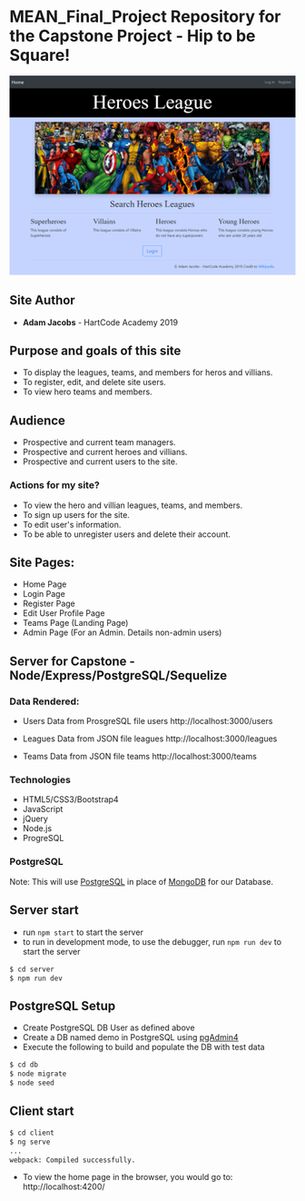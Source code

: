 # MEAN_Final_Project Repository for the Capstone Project - Hip to be Square!

![IndexPage](client/src/assets/img/index.png "IndexPage")

## Site Author
* **Adam Jacobs** - HartCode Academy 2019

## Purpose and goals of this site
- To display the leagues, teams, and members for heros and villians.
- To register, edit, and delete site users. 
- To view hero teams and members.

## Audience
- Prospective and current team managers.
- Prospective and current heroes and villians.  
- Prospective and current users to the site.

### Actions for my site?
- To view the hero and villian leagues, teams, and members.
- To sign up users for the site.
- To edit user's information.
- To be able to unregister users and delete their account.

## Site Pages:
- Home Page
- Login Page
- Register Page
- Edit User Profile Page
- Teams Page (Landing Page)
- Admin Page (For an Admin.  Details non-admin users)

## Server for Capstone - Node/Express/PostgreSQL/Sequelize

### Data Rendered:

- Users Data from ProsgreSQL file users
http://localhost:3000/users

- Leagues Data from JSON file leagues
http://localhost:3000/leagues

- Teams Data from JSON file teams
http://localhost:3000/teams

### Technologies
- HTML5/CSS3/Bootstrap4
- JavaScript
- jQuery
- Node.js
- ProgreSQL

### PostgreSQL

Note: This will use [PostgreSQL](https://www.postgresql.org/) in place of [MongoDB](https://www.mongodb.com/) for our Database. 

## Server start
+ run ```npm start``` to start the server
+ to run in development mode, to use the debugger, run ```npm run dev``` to start the server

```
$ cd server
$ npm run dev 
```

## PostgreSQL Setup
+ Create PostgreSQL DB User as defined above
+ Create a DB named demo in PostgreSQL using [pgAdmin4](http://127.0.0.1:54388/browser/)
+ Execute the following to build and populate the DB with test data
```
$ cd db
$ node migrate
$ node seed
```

## Client start

```
$ cd client
$ ng serve
...
webpack: Compiled successfully.
```
- To view the home page in the browser, you would go to:
http://localhost:4200/